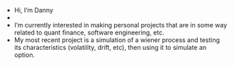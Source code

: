 -  Hi, I’m Danny
- 
-  I’m currently interested in making personal projects that are in some way related to quant finance, software engineering, etc.
- My most recent project is a simulation of a wiener process and testing its characteristics (volatility, drift, etc), then using it to simulate an option.


<!---
dannyphandannyphan/dannyphandannyphan is a ✨ special ✨ repository because its `README.md` (this file) appears on your GitHub profile.
You can click the Preview link to take a look at your changes.
--->
